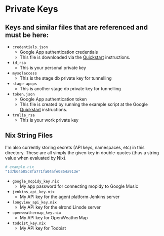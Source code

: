 # Private Keys

## Keys and similar files that are referenced and must be here:

 * `credentials.json`
   * Google App authentication credentials
   * This file is downloaded via the [Quickstart][google_api_quickstart] instructions.
 * `id_rsa`
   * This is your personal private key
 * `mysqlaccess`
   * This is the stage db private key for tunnelling
 * `stage-apops`
   * This is another stage db private key for tunnelling
 * `token.json`
   * Google App authentication token
   * This file is created by running the example script at the Google [Quickstart][google_api_quickstart] instructions.
 * `trulia_rsa`
   * This is your work private key

## Nix String Files

I'm also currently storing secrets (API keys, namespaces, etc) in this directory.  These are all simply the given key in double-quotes (thus a string value when evaluated by Nix).

```nix
# example.nix
"1d7b64b05c8fa771fa04afe0854a913e"
```
 * `google_mopidy_key.nix`
   * My app password for connecting mopidy to Google Music
 * `jenkins_api_key.nix`
   * My API key for the agent platform Jenkins server
 * `longview_api_key.nix`
   * My API key for the elrond Linode server
 * `openweathermap_key.nix`
   * My API key for OpenWeatherMap
 * `todoist_key.nix`
   * My API key for Todoist


[google_api_quickstart]: https://developers.google.com/calendar/quickstart/nodejs
